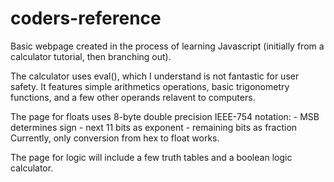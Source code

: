# coders-reference

Basic webpage created in the process of learning Javascript (initially from a calculator tutorial, then branching out).

The calculator uses eval(), which I understand is not fantastic for user safety.
It features simple arithmetics operations, basic trigonometry functions, and a few other operands relavent to computers.

The page for floats uses 8-byte double precision IEEE-754 notation:
    - MSB determines sign
    - next 11 bits as exponent
    - remaining bits as fraction
Currently, only conversion from hex to float works.

The page for logic will include a few truth tables and a boolean logic calculator.